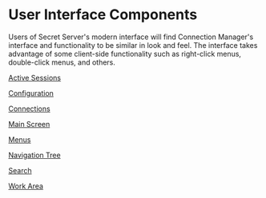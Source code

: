 [title]: #	(User Interface)
[tags]: #	(userinterface,ui)
[priority]: #	(300)
# User Interface Components

Users of Secret Server's modern interface will find Connection Manager's interface and functionality to be similar in look and feel. The interface takes advantage of some client-side functionality such as right-click menus, double-click menus, and others.  

[Active Sessions](active-sessions.md)

[Configuration](config.md) 

[Connections](connections.md)

[Main Screen](main-screen.md)

[Menus](menus.md)

[Navigation Tree](nav-tree.md)

[Search](search.md)

[Work Area](/work-area.md)




